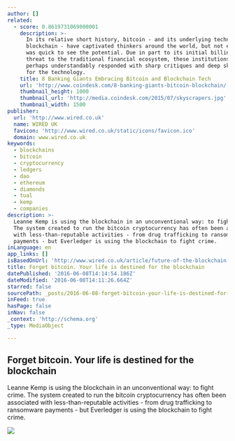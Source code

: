 ```yaml
---
author: []
related:
  - score: 0.8619731069000001
    description: >-
      In its relative short history, bitcoin - and its underlying technology the
      blockchain - have captivated thinkers around the world, but not everyone
      was quick to see the potential. Due in part to its initial billing as a
      threat to the traditional financial ecosystem, these institutions have
      perhaps understandably responded with sharp critiques and deep skepticism
      for the technology.
    title: 8 Banking Giants Embracing Bitcoin and Blockchain Tech
    url: 'http://www.coindesk.com/8-banking-giants-bitcoin-blockchain/'
    thumbnail_height: 1000
    thumbnail_url: 'http://media.coindesk.com/2015/07/skyscrapers.jpg'
    thumbnail_width: 1500
publisher:
  url: 'http://www.wired.co.uk'
  name: WIRED UK
  favicon: 'http://www.wired.co.uk/static/icons/favicon.ico'
  domain: www.wired.co.uk
keywords:
  - blockchains
  - bitcoin
  - cryptocurrency
  - ledgers
  - dao
  - ethereum
  - diamonds
  - tual
  - kemp
  - companies
description: >-
  Leanne Kemp is using the blockchain in an unconventional way: to fight crime.
  The system created to run the bitcoin cryptocurrency has often been associated
  with less-than-reputable activities - from drug trafficking to ransomware
  payments - but Everledger is using the blockchain to fight crime.
inLanguage: en
app_links: []
isBasedOnUrl: 'http://www.wired.co.uk/article/future-of-the-blockchain'
title: Forget bitcoin. Your life is destined for the blockchain
datePublished: '2016-06-08T14:14:54.186Z'
dateModified: '2016-06-08T14:11:26.664Z'
starred: false
sourcePath: _posts/2016-06-08-forget-bitcoin-your-life-is-destined-for-the-blockchain.md
inFeed: true
hasPage: false
inNav: false
_context: 'http://schema.org'
_type: MediaObject

---
```

<article style=""><h1>Forget bitcoin. Your life is destined for the blockchain</h1><p>Leanne Kemp is using the blockchain in an unconventional way: to fight crime. The system created to run the bitcoin cryptocurrency has often been associated with less-than-reputable activities - from drug trafficking to ransomware payments - but Everledger is using the blockchain to fight crime.</p><img src="http://wi-images.condecdn.net/image/mRJ5qrPGmEL/crop/1020" /></article>
